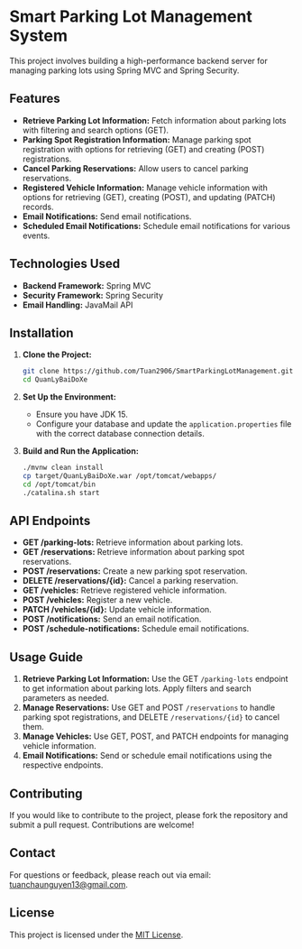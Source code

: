 

# Smart Parking Lot Management System

This project involves building a high-performance backend server for managing parking lots using Spring MVC and Spring Security.

## Features

- **Retrieve Parking Lot Information:** Fetch information about parking lots with filtering and search options (GET).
- **Parking Spot Registration Information:** Manage parking spot registration with options for retrieving (GET) and creating (POST) registrations.
- **Cancel Parking Reservations:** Allow users to cancel parking reservations.
- **Registered Vehicle Information:** Manage vehicle information with options for retrieving (GET), creating (POST), and updating (PATCH) records.
- **Email Notifications:** Send email notifications.
- **Scheduled Email Notifications:** Schedule email notifications for various events.

## Technologies Used

- **Backend Framework:** Spring MVC
- **Security Framework:** Spring Security
- **Email Handling:** JavaMail API

## Installation

1. **Clone the Project:**
   ```bash
   git clone https://github.com/Tuan2906/SmartParkingLotManagement.git
   cd QuanLyBaiDoXe
   ```

2. **Set Up the Environment:**
   - Ensure you have JDK 15.
   - Configure your database and update the `application.properties` file with the correct database connection details.

3. **Build and Run the Application:**
   ```bash
   ./mvnw clean install
   cp target/QuanLyBaiDoXe.war /opt/tomcat/webapps/
   cd /opt/tomcat/bin
   ./catalina.sh start

   ```

## API Endpoints

- **GET /parking-lots:** Retrieve information about parking lots.
- **GET /reservations:** Retrieve information about parking spot reservations.
- **POST /reservations:** Create a new parking spot reservation.
- **DELETE /reservations/{id}:** Cancel a parking reservation.
- **GET /vehicles:** Retrieve registered vehicle information.
- **POST /vehicles:** Register a new vehicle.
- **PATCH /vehicles/{id}:** Update vehicle information.
- **POST /notifications:** Send an email notification.
- **POST /schedule-notifications:** Schedule email notifications.

## Usage Guide

1. **Retrieve Parking Lot Information:** Use the GET `/parking-lots` endpoint to get information about parking lots. Apply filters and search parameters as needed.
2. **Manage Reservations:** Use GET and POST `/reservations` to handle parking spot registrations, and DELETE `/reservations/{id}` to cancel them.
3. **Manage Vehicles:** Use GET, POST, and PATCH endpoints for managing vehicle information.
4. **Email Notifications:** Send or schedule email notifications using the respective endpoints.

## Contributing

If you would like to contribute to the project, please fork the repository and submit a pull request. Contributions are welcome!

## Contact

For questions or feedback, please reach out via email: tuanchaunguyen13@gmail.com.

## License

This project is licensed under the [MIT License](LICENSE).
